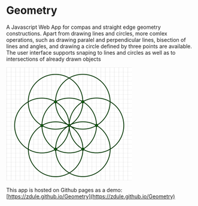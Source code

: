 # Geometry

A Javascript Web App for compas and straight edge geometry constructions. Apart from drawing lines and circles, more comlex operations, such as drawing paralel and perpendicular lines, bisection of lines and angles, and drawing a circle defined by three points are available. The user interface supports snaping to lines and circles as well as to intersections of already drawn objects

![Icon](icon.png)

This app is hosted on Github pages as a demo:
[https://zdule.github.io/Geometry](https://zdule.github.io/Geometry)
